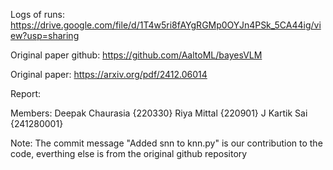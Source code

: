 Logs of runs: https://drive.google.com/file/d/1T4w5ri8fAYgRGMp0OYJn4PSk_5CA44ig/view?usp=sharing

Original paper github: https://github.com/AaltoML/bayesVLM

Original paper: https://arxiv.org/pdf/2412.06014

Report: 

Members:   Deepak Chaurasia {220330}       Riya Mittal {220901}       J Kartik Sai {241280001}

Note: The commit message "Added snn to knn.py" is our contribution to the code, everthing else is from the original github repository
